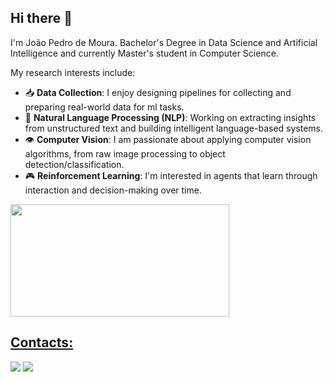## Hi there 👋

I'm João Pedro de Moura. Bachelor's Degree in Data Science and Artificial Intelligence and currently Master's student in Computer Science.

My research interests include:

- 📥 **Data Collection**: I enjoy designing pipelines for collecting and preparing real-world data for ml tasks.
- 🧠 **Natural Language Processing (NLP)**: Working on extracting insights from unstructured text and building intelligent language-based systems.
- 👁️ **Computer Vision**: I am passionate about applying computer vision algorithms, from raw image processing to object detection/classification.
- 🎮 **Reinforcement Learning**: I'm interested in agents that learn through interaction and decision-making over time.

<div>
<a href="https://github.com/jp-mouraa">
<img height="180em" src="https://github-readme-stats.vercel.app/api/top-langs/?username=jp-mouraa&layout=compact&langs_count=7&theme=dark" width="350" height="350"/>
</div>

## Contacts:

<div>
<a href="https://www.linkedin.com/in/joão-pedro-de-moura-medeiros-aaab05202/" target="_blank"><img src="https://img.shields.io/badge/-LinkedIn-%230077B5?style=for-the-badge&logo=linkedin&logoColor=white" target="_blank"></a> 
<a href = "mailto:joaomoura70718@gmail.com"><img src="https://img.shields.io/badge/Gmail-D14836?style=for-the-badge&logo=gmail&logoColor=white" target="_blank"></a> 
</div>              
